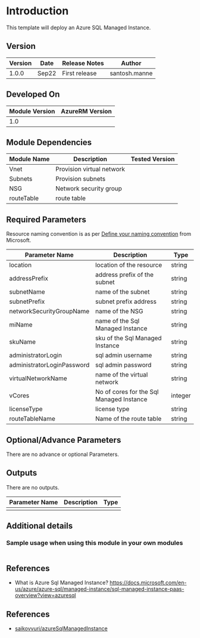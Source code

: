 # Introduction 
This template will deploy an Azure SQL Managed Instance.
## Version
| Version | Date | Release Notes | Author |
|---|---|---|---|
| 1.0.0 | Sep22 | First release | santosh.manne |

## Developed On
| Module Version | AzureRM Version |
|---|---|
| 1.0 | |


## Module Dependencies

| Module Name | Description | Tested Version | 
|---|---|---|
| Vnet | Provision virtual network |  |
| Subnets | Provision subnets | |
| NSG | Network security group |  |
| routeTable | route table |  | 


## Required Parameters

Resource naming convention is as per [Define your naming convention](https://docs.microsoft.com/en-us/azure/cloud-adoption-framework/ready/azure-best-practices/resource-naming#example-names-for-common-azure-resource-types) from Microsoft.

| Parameter Name | Description |  Type | 
|---|---|---|
| location | location of the resource | string |
| addressPrefix | address prefix of the subnet | string |
| subnetName | name of the subnet | string |
| subnetPrefix | subnet prefix address | string |
| networkSecurityGroupName | name of the NSG | string |
| miName | name of the Sql Managed Instance | string |
| skuName | sku of the Sql Managed Instance | string |
| administratorLogin | sql admin username | string |
| administratorLoginPassword | sql admin password | string |
| virtualNetworkName | name of the virtual network | string |
| vCores | No of cores for the Sql Managed Instance | integer | 
| licenseType | license type | string |
| routeTableName | Name of the route table | string |

## Optional/Advance Parameters

There are no advance or optional Parameters.



## Outputs
There are no outputs.

| Parameter Name | Description | Type | 
|---|---|---|
|  |  |  |

## Additional details
### Sample usage when using this module in your own modules

```

```

## References

- What is Azure Sql Managed Instance? https://docs.microsoft.com/en-us/azure/azure-sql/managed-instance/sql-managed-instance-paas-overview?view=azuresql




## References
- [saikovvuri/azureSqlManagedInstance](https://github.com/saikovvuri/azureSqlManagedInstance/tree/main)